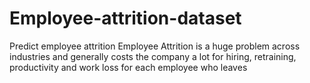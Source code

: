 # Employee-attrition-dataset
Predict employee attrition Employee Attrition is a huge problem across industries and generally costs the company a lot for hiring, retraining, productivity and work loss for each employee who leaves
